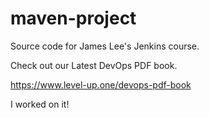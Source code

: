 # maven-project
Source code for James Lee's Jenkins course.

Check out our Latest DevOps PDF book.

https://www.level-up.one/devops-pdf-book

I worked on it!
